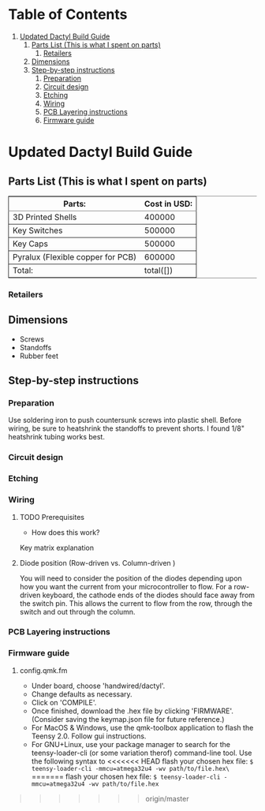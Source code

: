 
# Table of Contents

1.  [Updated Dactyl Build Guide](#orgd94b6e6)
    1.  [Parts List (This is what I spent on parts)](#orgada80f7)
        1.  [Retailers](#org77de59a)
    2.  [Dimensions](#org5e0b960)
    3.  [Step-by-step instructions](#org6b8fdec)
        1.  [Preparation](#org39574c5)
        2.  [Circuit design](#orgc491d32)
        3.  [Etching](#orgd622f82)
        4.  [Wiring](#org7203a6a)
        5.  [PCB Layering instructions](#org457844c)
        6.  [Firmware guide](#orge0237da)



<a id="orgd94b6e6"></a>

# Updated Dactyl Build Guide


<a id="orgada80f7"></a>

## Parts List (This is what I spent on parts)

<table border="2" cellspacing="0" cellpadding="6" rules="groups" frame="hsides">


<colgroup>
<col  class="org-left" />

<col  class="org-right" />
</colgroup>
<thead>
<tr>
<th scope="col" class="org-left">Parts:</th>
<th scope="col" class="org-right">Cost in USD:</th>
</tr>
</thead>

<tbody>
<tr>
<td class="org-left">3D Printed Shells</td>
<td class="org-right">400000</td>
</tr>
</tbody>

<tbody>
<tr>
<td class="org-left">Key Switches</td>
<td class="org-right">500000</td>
</tr>
</tbody>

<tbody>
<tr>
<td class="org-left">Key Caps</td>
<td class="org-right">500000</td>
</tr>
</tbody>

<tbody>
<tr>
<td class="org-left">Pyralux (Flexible copper for PCB)</td>
<td class="org-right">600000</td>
</tr>
</tbody>

<tbody>
<tr>
<td class="org-left">Total:</td>
<td class="org-right">total([])</td>
</tr>
</tbody>
</table>


<a id="org77de59a"></a>

### Retailers


<a id="org5e0b960"></a>

## Dimensions

-   Screws
-   Standoffs
-   Rubber feet


<a id="org6b8fdec"></a>

## Step-by-step instructions


<a id="org39574c5"></a>

### Preparation

Use soldering iron to push countersunk screws into plastic shell.
Before wiring, be sure to heatshrink the standoffs to prevent shorts. I found 1/8"
heatshrink tubing works best.


<a id="orgc491d32"></a>

### Circuit design


<a id="orgd622f82"></a>

### Etching


<a id="org7203a6a"></a>

### Wiring

1.  TODO Prerequisites

    -   How does this work?
    
    Key matrix explanation

2.  Diode position (Row-driven vs. Column-driven )

    You will need to consider the position of the diodes depending upon how you want
    the current from your microcontroller to flow.
    For a row-driven keyboard, the cathode ends of the diodes should face away from the switch pin. This
    allows the current to flow from the row, through the switch and out through the column.


<a id="org457844c"></a>

### PCB Layering instructions


<a id="orge0237da"></a>

### Firmware guide

1.  config.qmk.fm

    -   Under board, choose 'handwired/dactyl'.
    -   Change defaults as necessary.
    -   Click on 'COMPILE'.
    -   Once finished, download the .hex file by clicking 'FIRMWARE'. (Consider saving the keymap.json file for future reference.)
    -   For MacOS & Windows, use the qmk-toolbox application to flash the Teensy 2.0. Follow gui instructions.
    -   For GNU+Linux, use your package manager to search for the teensy-loader-cli
        (or some variation therof) command-line tool. Use the following syntax to
<<<<<<< HEAD
        flash your chosen hex file: `$ teensy-loader-cli -mmcu=atmega32u4 -wv path/to/file.hex\`
=======
        flash your chosen hex file: `$ teensy-loader-cli -mmcu=atmega32u4 -wv path/to/file.hex`
>>>>>>> origin/master

